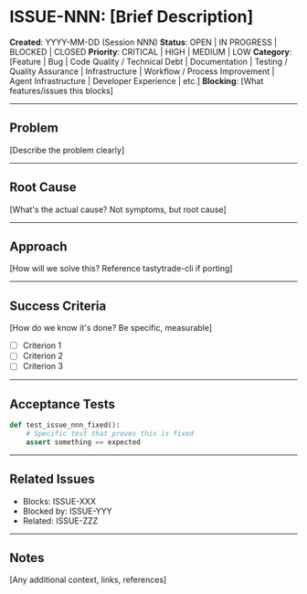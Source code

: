 # ISSUE-NNN: [Brief Description]

**Created**: YYYY-MM-DD (Session NNN)
**Status**: OPEN | IN PROGRESS | BLOCKED | CLOSED
**Priority**: CRITICAL | HIGH | MEDIUM | LOW
**Category**: [Feature | Bug | Code Quality / Technical Debt | Documentation | Testing / Quality Assurance | Infrastructure | Workflow / Process Improvement | Agent Infrastructure | Developer Experience | etc.]
**Blocking**: [What features/issues this blocks]

---

## Problem

[Describe the problem clearly]

---

## Root Cause

[What's the actual cause? Not symptoms, but root cause]

---

## Approach

[How will we solve this? Reference tastytrade-cli if porting]

---

## Success Criteria

[How do we know it's done? Be specific, measurable]

- [ ] Criterion 1
- [ ] Criterion 2
- [ ] Criterion 3

---

## Acceptance Tests

```python
def test_issue_nnn_fixed():
    # Specific test that proves this is fixed
    assert something == expected
```

---

## Related Issues

- Blocks: ISSUE-XXX
- Blocked by: ISSUE-YYY
- Related: ISSUE-ZZZ

---

## Notes

[Any additional context, links, references]
